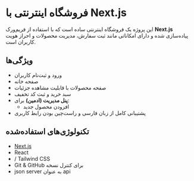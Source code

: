 # فروشگاه اینترنتی با Next.js

این پروژه یک فروشگاه اینترنتی ساده است که با استفاده از فریم‌ورک **Next.js** پیاده‌سازی شده و دارای امکاناتی مانند ثبت سفارش، مدیریت محصولات و احراز هویت کاربران است.

## ویژگی‌ها

- ورود و ثبت‌نام کاربران
- صفحه خانه
- صفحه محصولات با قابلیت مشاهده جزئیات
- سبد خرید و ثبت کد تخفیف
- **پنل مدیریت (ادمین)** برای:
  - افزودن محصول جدید
- پشتیبانی کامل از زبان فارسی و راست‌چین بودن رابط کاربری

## تکنولوژی‌های استفاده‌شده

- [Next.js](https://nextjs.org/)
- React
-  / Tailwind CSS 
- Git & GitHub برای کنترل نسخه
- json server به عنوان api 

